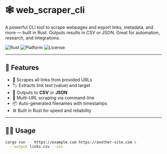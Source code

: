 # 🕸️ web_scraper_cli

A powerful CLI tool to scrape webpages and export links, metadata, and more — built in Rust. Outputs results in CSV or JSON. Great for automation, research, and integrations.

![Rust](https://img.shields.io/badge/Rust-1.70%2B-orange?style=flat&logo=rust)
![Platform](https://img.shields.io/badge/platform-CLI-blue.svg)
![License](https://img.shields.io/badge/license-MIT-green.svg)

---

## 🚀 Features

- 🔗 Scrapes all links from provided URLs
- 🏷️ Extracts link text (value) and target
- 🧾 Outputs to **CSV** or **JSON**
- 🧠 Multi-URL scraping via command-line
- 📦 Auto-generated filenames with timestamps
- ⚙️ Built in Rust for speed and reliability

---

## 🧑‍💻 Usage

```bash
cargo run -- https://example.com https://another-site.com \
  --output links.csv --csv